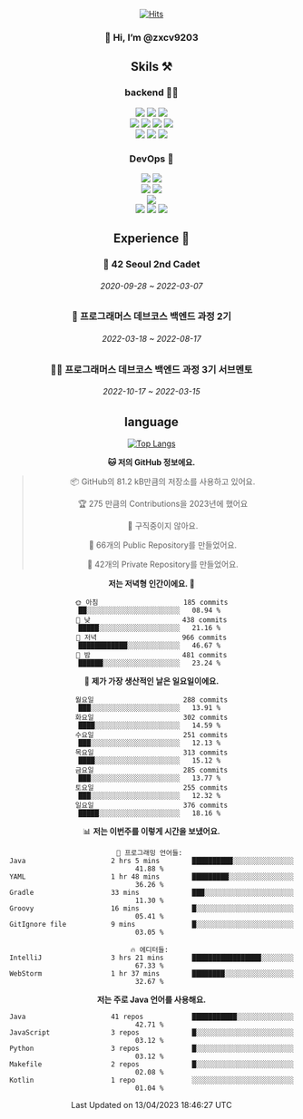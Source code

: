 <div align="center">

[![Hits](https://hits.seeyoufarm.com/api/count/incr/badge.svg?url=https%3A%2F%2Fgithub.com%2Fzxcv9203%2Fhit-counter&count_bg=%23FF7272&title_bg=%23324C2E&icon=codeigniter.svg&icon_color=%23DD5B5B&title=%EB%B0%A9%EB%AC%B8%EC%9E%90&edge_flat=false)](https://hits.seeyoufarm.com)
  
### 👋 Hi, I’m @zxcv9203

## Skils ⚒️
### backend 🧑‍💻
  
<img src="https://img.shields.io/badge/Java-FF6600?style=flat-square&logo=buymeacoffee&logoColor=white"/>
<img src="https://img.shields.io/badge/Go-0099FF?style=flat-square&logo=go&logoColor=white"/>
<img src="https://img.shields.io/badge/Kotlin-7F52FF?style=flat-square&logo=kotlin&logoColor=white"/>
  
  
<br />
  
<img src="https://img.shields.io/badge/Spring-339933?style=flat-square&logo=Spring&logoColor=white"/>
<img src="https://img.shields.io/badge/Spring Boot-339933?style=flat-square&logo=Spring Boot&logoColor=white"/>
<img src="https://img.shields.io/badge/Spring Security-339933?style=flat-square&logo=Spring Security&logoColor=white"/>
  
<img src="https://img.shields.io/badge/Spring Data JPA-339933?style=flat-square&logo=Hibernate&logoColor=white"/>

<br />
  
  <img src="https://img.shields.io/badge/mysql-0099FF?style=flat-square&logo=mysql&logoColor=white"/>
  <img src="https://img.shields.io/badge/mariadb-0099FF?style=flat-square&logo=mariadb&logoColor=white"/>
  <img src="https://img.shields.io/badge/mongoDB-47A248?style=flat-square&logo=mongodb&logoColor=white"/>
  
  
### DevOps 🚀
  
  <img src="https://img.shields.io/badge/docker-2496ED?style=flat-square&logo=docker&logoColor=white"/>
  <img src="https://img.shields.io/badge/kubernetes-326CE5?style=flat-square&logo=kubernetes&logoColor=white"/>
  
  <br />
  
  <img src="https://img.shields.io/badge/Github Actions-2088FF?style=flat-square&logo=githubactions&logoColor=white"/>
  <img src="https://img.shields.io/badge/Jenkins-D24939?style=flat-square&logo=jenkins&logoColor=white"/>
  
  
  <br />
  <img src="https://img.shields.io/badge/terraform-7B42BC?style=flat-square&logo=terraform&logoColor=white"/>
  
  <br />
  <img src="https://img.shields.io/badge/Amazon AWS-232F3E?style=flat-square&logo=Amazon AWS&logoColor=white"/>

  <img src="https://img.shields.io/badge/GCP-4285F4?style=flat-square&logo=googlecloud&logoColor=white"/>
  <img src="https://img.shields.io/badge/NCP-03C75A?style=flat-square&logo=naver&logoColor=white"/>
  
  
  
## Experience 🏃
  
### 🏫 42 Seoul 2nd Cadet
  ###### 2020-09-28 ~ 2022-03-07
  
### 🏫 프로그래머스 데브코스 백엔드 과정 2기 
  ###### 2022-03-18 ~ 2022-08-17
  
### 🧑‍🏫 프로그래머스 데브코스 백엔드 과정 3기 서브멘토 
  ###### 2022-10-17 ~ 2022-03-15

## language

[![Top Langs](https://github-readme-stats.vercel.app/api/top-langs/?username=zxcv9203&hide=html&exclude_repo=zxcv9203.github.io,golB&theme=grate-gatsby)](https://github.com/zxcv9203/github-readme-stats)
  
<!--START_SECTION:waka-->
**🐱 저의 GitHub 정보에요.** 

> 📦 GitHub의 81.2 kB만큼의 저장소를 사용하고 있어요. 
 > 
> 🏆 275 만큼의 Contributions을 2023년에 했어요
 > 
> 🚫 구직중이지 않아요.
 > 
> 📜 66개의 Public Repository를 만들었어요. 
 > 
> 🔑 42개의 Private Repository를 만들었어요. 
 > 
**저는 저녁형 인간이에요. 🦉** 

```text
🌞 아침                     185 commits         ██░░░░░░░░░░░░░░░░░░░░░░░   08.94 % 
🌆 낮　                     438 commits         █████░░░░░░░░░░░░░░░░░░░░   21.16 % 
🌃 저녁                     966 commits         ████████████░░░░░░░░░░░░░   46.67 % 
🌙 밤　                     481 commits         ██████░░░░░░░░░░░░░░░░░░░   23.24 % 
```
📅 **제가 가장 생산적인 날은 일요일이에요.** 

```text
월요일                      288 commits         ███░░░░░░░░░░░░░░░░░░░░░░   13.91 % 
화요일                      302 commits         ████░░░░░░░░░░░░░░░░░░░░░   14.59 % 
수요일                      251 commits         ███░░░░░░░░░░░░░░░░░░░░░░   12.13 % 
목요일                      313 commits         ████░░░░░░░░░░░░░░░░░░░░░   15.12 % 
금요일                      285 commits         ███░░░░░░░░░░░░░░░░░░░░░░   13.77 % 
토요일                      255 commits         ███░░░░░░░░░░░░░░░░░░░░░░   12.32 % 
일요일                      376 commits         █████░░░░░░░░░░░░░░░░░░░░   18.16 % 
```


📊 **저는 이번주를 이렇게 시간을 보냈어요.** 

```text
💬 프로그래밍 언어들: 
Java                     2 hrs 5 mins        ██████████░░░░░░░░░░░░░░░   41.88 % 
YAML                     1 hr 48 mins        █████████░░░░░░░░░░░░░░░░   36.26 % 
Gradle                   33 mins             ███░░░░░░░░░░░░░░░░░░░░░░   11.30 % 
Groovy                   16 mins             █░░░░░░░░░░░░░░░░░░░░░░░░   05.41 % 
GitIgnore file           9 mins              █░░░░░░░░░░░░░░░░░░░░░░░░   03.05 % 

🔥 에디터들: 
IntelliJ                 3 hrs 21 mins       █████████████████░░░░░░░░   67.33 % 
WebStorm                 1 hr 37 mins        ████████░░░░░░░░░░░░░░░░░   32.67 % 
```

**저는 주로 Java 언어를 사용해요.** 

```text
Java                     41 repos            ███████████░░░░░░░░░░░░░░   42.71 % 
JavaScript               3 repos             █░░░░░░░░░░░░░░░░░░░░░░░░   03.12 % 
Python                   3 repos             █░░░░░░░░░░░░░░░░░░░░░░░░   03.12 % 
Makefile                 2 repos             █░░░░░░░░░░░░░░░░░░░░░░░░   02.08 % 
Kotlin                   1 repo              ░░░░░░░░░░░░░░░░░░░░░░░░░   01.04 % 
```




 Last Updated on 13/04/2023 18:46:27 UTC
<!--END_SECTION:waka-->
  
</div>

